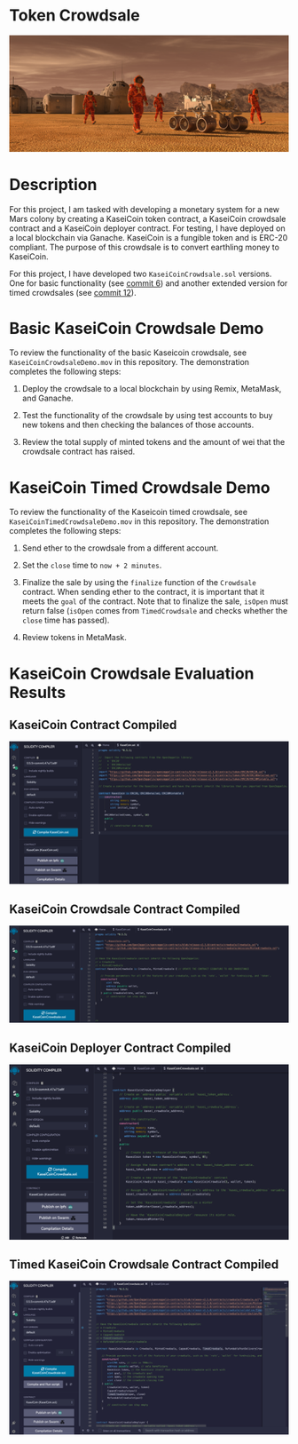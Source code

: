 # Token Crowdsale

![alt=""](Images/application-image.png)

# Description

For this project, I am tasked with developing a monetary system for a new Mars colony by creating a KaseiCoin token contract, a KaseiCoin crowdsale contract and a KaseiCoin deployer contract. For testing, I have deployed on a local blockchain via Ganache. KaseiCoin is a fungible token and is ERC-20 compliant. The purpose of this crowdsale is to convert earthling money to KaseiCoin.

For this project, I have developed two `KaseiCoinCrowdsale.sol` versions. One for basic functionality (see [commit 6](https://github.com/tyedem/Token-Crowdsale/tree/b05ba37ece022b0d700dd74b13ceb75cab12fdf3)) and another extended version for timed crowdsales (see [commit 12](https://github.com/tyedem/Token-Crowdsale/tree/d9c9578f846866c3b97aa7ecdc05883afa58197b)).

# Basic KaseiCoin Crowdsale Demo

To review the functionality of the basic Kaseicoin crowdsale, see `KaseiCoinCrowdsaleDemo.mov` in this repository. The demonstration completes the following steps:

1. Deploy the crowdsale to a local blockchain by using Remix, MetaMask, and Ganache.

2. Test the functionality of the crowdsale by using test accounts to buy new tokens and then checking the balances of those accounts.

3. Review the total supply of minted tokens and the amount of wei that the crowdsale contract has raised.


# KaseiCoin Timed Crowdsale Demo

To review the functionality of the Kaseicoin timed crowdsale, see `KaseiCoinTimedCrowdsaleDemo.mov` in this repository. The demonstration completes the following steps:

1. Send ether to the crowdsale from a different account.

2. Set the `close` time to `now + 2 minutes`.

3. Finalize the sale by using the `finalize` function of the `Crowdsale` contract. When sending ether to the contract, it is important that it meets the `goal` of the contract. Note that to finalize the sale, `isOpen` must return false (`isOpen` comes from `TimedCrowdsale` and checks whether the `close` time has passed).

4. Review tokens in MetaMask.

# KaseiCoin Crowdsale Evaluation Results

## KaseiCoin Contract Compiled

![Compiled-KaseiCoin](Evaluation-Results/Compiled-KaseiCoin.png)

## KaseiCoin Crowdsale Contract Compiled

![Compiled-KaseiCoinCrowdsale](Evaluation-Results/Compiled-KaseiCoinCrowdsale.png)

## KaseiCoin Deployer Contract Compiled

![Compiled-KaseiCoinDeployer](Evaluation-Results/Compiled-KaseiCoinDeployer.png)

## Timed KaseiCoin Crowdsale Contract Compiled

![Compiled-KaseiCoinTimedCrowdsale](Evaluation-Results/Compiled-KaseiCoinTimedCrowdsale.png)
